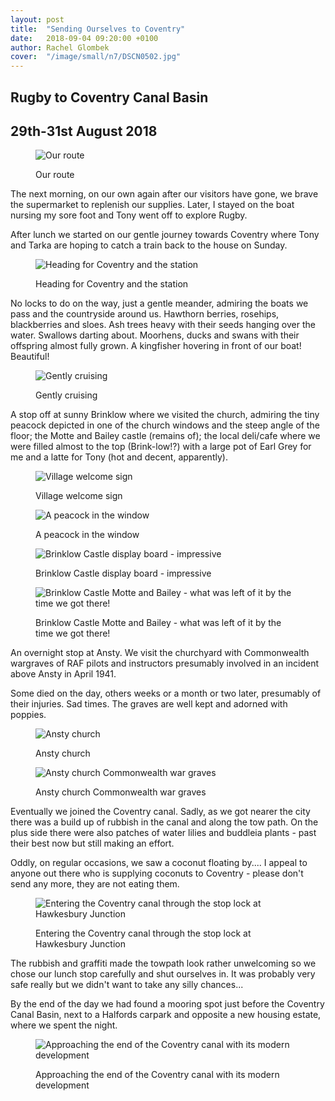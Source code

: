 ```yaml
---
layout: post
title:  "Sending Ourselves to Coventry"
date:   2018-09-04 09:20:00 +0100
author: Rachel Glombek
cover:  "/image/small/n7/DSCN0502.jpg"
---
```


<h2>Rugby to Coventry Canal Basin</h2>
<h2>29th-31st August 2018</h2>


<figure>
 <img src="{{site.baseurl}}/image/maps/n7map.png" alt="Our route" >
 <figcaption>
 <p>Our route</p>
 </figcaption>
</figure>


<p>The next morning, on our own again after our visitors have gone, we brave the supermarket to replenish our supplies. Later, I stayed on the boat nursing my sore foot and Tony went off to explore Rugby.</p>

<p>After lunch we started on our gentle journey towards Coventry where Tony and Tarka are hoping to catch a train back to the house on Sunday.</p>
<figure>
 <img src="{{site.baseurl}}/image/small/n7/DSCN0477.jpg" alt="Heading for Coventry and the station" >
 <figcaption>
 <p>Heading for Coventry and the station</p>
 </figcaption>
</figure>

<p>No locks to do on the way, just a gentle meander, admiring the boats we pass and the countryside around us. Hawthorn berries, rosehips, blackberries and sloes. Ash trees heavy with their seeds hanging over the water. Swallows darting about. Moorhens, ducks and swans with their offspring almost fully grown. A kingfisher hovering in front of our boat! Beautiful!</p>
<figure>

 <img src="{{site.baseurl}}/image/small/n7/DSCN0484.jpg" alt="Gently cruising" >
 <figcaption>
 <p>Gently cruising</p>
 </figcaption>
</figure>

<p>A stop off at sunny Brinklow where we visited the church, admiring the tiny peacock depicted in one of the church windows and the steep angle of the floor; the Motte and Bailey castle (remains of); the local deli/cafe where we were filled almost to the top (Brink-low!?) with a large pot of Earl Grey for me and a latte for Tony (hot and decent, apparently).</p>
<figure>
 <img src="{{site.baseurl}}/image/small/n7/DSCN0465.jpg" alt="Village welcome sign" >
 <figcaption>
 <p>Village welcome sign</p>
 </figcaption>
</figure>

<figure>
 <img src="{{site.baseurl}}/image/small/n7/DSCN0470.jpg" alt="A peacock in the window" >
 <figcaption>
 <p>A peacock in the window</p>
 </figcaption>
</figure>

<figure>
 <img src="{{site.baseurl}}/image/small/n7/DSCN0467.jpg" alt="Brinklow Castle display board - impressive" >
 <figcaption>
 <p>Brinklow Castle display board - impressive</p>
 </figcaption>
</figure>

<figure>
 <img src="{{site.baseurl}}/image/small/n7/DSCN0473.jpg" alt="Brinklow Castle Motte and Bailey - what was left of it by the time we got there!" >
 <figcaption>
 <p>Brinklow Castle Motte and Bailey - what was left of it by the time we got there!</p>
 </figcaption>

</figure>

<p>An overnight stop at Ansty. We visit the churchyard with Commonwealth wargraves of RAF pilots and instructors presumably involved in an incident above Ansty in April 1941.</p>

<p>Some died on the day, others weeks or a month or two later, presumably of their injuries. Sad times. The graves are well kept and adorned with poppies.</p>


<figure>
 <img src="{{site.baseurl}}/image/small/n7/DSCN0490.jpg" alt="Ansty church" >
 <figcaption>
 <p>Ansty church</p>
 </figcaption>
</figure>

<figure>
 <img src="{{site.baseurl}}/image/small/n7/DSCN0488.jpg" alt="Ansty church Commonwealth war graves" >
 <figcaption>
 <p>Ansty church Commonwealth war graves</p>
 </figcaption>
</figure>

<p>Eventually we joined the Coventry canal. Sadly, as we got nearer the city there was a build up of rubbish in the canal and along the tow path. On the plus side there were also patches of water lilies and buddleia plants - past their best now but still making an effort.</p>

<p>Oddly, on regular occasions, we saw a coconut floating by.... I appeal to anyone out there who is supplying coconuts to Coventry - please don't send any more, they are not eating them.</p>



<figure>
 <img src="{{site.baseurl}}/image/small/n7/DSCN0492.jpg" alt="Entering the Coventry canal through the stop lock at Hawkesbury Junction" >
 <figcaption>
 <p>Entering the Coventry canal through the stop lock at Hawkesbury Junction</p>
 </figcaption>
</figure>



<p>The rubbish and graffiti made the towpath look rather unwelcoming so we chose our lunch stop carefully and shut ourselves in. It was probably very safe really but we didn't want to take any silly chances...</p>

<p>By the end of the day we had found a mooring spot just before the Coventry Canal Basin, next to a  Halfords carpark and opposite a new housing estate, where we spent the night.</p>


<figure>
 <img src="{{site.baseurl}}/image/small/n7/DSCN0502.jpg" alt="Approaching the end of the Coventry canal with its modern development" >
 <figcaption>
 <p>Approaching the end of the Coventry canal with its modern development</p>
 </figcaption>
</figure>
